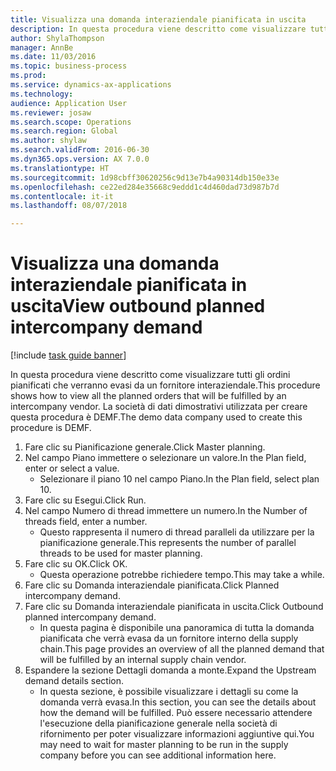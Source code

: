 ```yaml
--- 
title: Visualizza una domanda interaziendale pianificata in uscita
description: In questa procedura viene descritto come visualizzare tutti gli ordini pianificati che verranno evasi da un fornitore interaziendale.
author: ShylaThompson
manager: AnnBe
ms.date: 11/03/2016
ms.topic: business-process
ms.prod: 
ms.service: dynamics-ax-applications
ms.technology: 
audience: Application User
ms.reviewer: josaw
ms.search.scope: Operations
ms.search.region: Global
ms.author: shylaw
ms.search.validFrom: 2016-06-30
ms.dyn365.ops.version: AX 7.0.0
ms.translationtype: HT
ms.sourcegitcommit: 1d98cbff30620256c9d13e7b4a90314db150e33e
ms.openlocfilehash: ce22ed284e35668c9eddd1c4d460dad73d987b7d
ms.contentlocale: it-it
ms.lasthandoff: 08/07/2018

---
```

# <a name="view-outbound-planned-intercompany-demand"></a><span data-ttu-id="3bd97-103">Visualizza una domanda interaziendale pianificata in uscita</span><span class="sxs-lookup"><span data-stu-id="3bd97-103">View outbound planned intercompany demand</span></span>

[!include [task guide banner](../../includes/task-guide-banner.md)]

<span data-ttu-id="3bd97-104">In questa procedura viene descritto come visualizzare tutti gli ordini pianificati che verranno evasi da un fornitore interaziendale.</span><span class="sxs-lookup"><span data-stu-id="3bd97-104">This procedure shows how to view all the planned orders that will be fulfilled by an intercompany vendor.</span></span> <span data-ttu-id="3bd97-105">La società di dati dimostrativi utilizzata per creare questa procedura è DEMF.</span><span class="sxs-lookup"><span data-stu-id="3bd97-105">The demo data company used to create this procedure is DEMF.</span></span>

1. <span data-ttu-id="3bd97-106">Fare clic su Pianificazione generale.</span><span class="sxs-lookup"><span data-stu-id="3bd97-106">Click Master planning.</span></span>
2. <span data-ttu-id="3bd97-107">Nel campo Piano immettere o selezionare un valore.</span><span class="sxs-lookup"><span data-stu-id="3bd97-107">In the Plan field, enter or select a value.</span></span>
    * <span data-ttu-id="3bd97-108">Selezionare il piano 10 nel campo Piano.</span><span class="sxs-lookup"><span data-stu-id="3bd97-108">In the Plan field, select plan 10.</span></span>  
3. <span data-ttu-id="3bd97-109">Fare clic su Esegui.</span><span class="sxs-lookup"><span data-stu-id="3bd97-109">Click Run.</span></span>
4. <span data-ttu-id="3bd97-110">Nel campo Numero di thread immettere un numero.</span><span class="sxs-lookup"><span data-stu-id="3bd97-110">In the Number of threads field, enter a number.</span></span>
    * <span data-ttu-id="3bd97-111">Questo rappresenta il numero di thread paralleli da utilizzare per la pianificazione generale.</span><span class="sxs-lookup"><span data-stu-id="3bd97-111">This represents the number of parallel threads to be used for master planning.</span></span>  
5. <span data-ttu-id="3bd97-112">Fare clic su OK.</span><span class="sxs-lookup"><span data-stu-id="3bd97-112">Click OK.</span></span>
    * <span data-ttu-id="3bd97-113">Questa operazione potrebbe richiedere tempo.</span><span class="sxs-lookup"><span data-stu-id="3bd97-113">This may take a while.</span></span>  
6. <span data-ttu-id="3bd97-114">Fare clic su Domanda interaziendale pianificata.</span><span class="sxs-lookup"><span data-stu-id="3bd97-114">Click Planned intercompany demand.</span></span>
7. <span data-ttu-id="3bd97-115">Fare clic su Domanda interaziendale pianificata in uscita.</span><span class="sxs-lookup"><span data-stu-id="3bd97-115">Click Outbound planned intercompany demand.</span></span>
    * <span data-ttu-id="3bd97-116">In questa pagina è disponibile una panoramica di tutta la domanda pianificata che verrà evasa da un fornitore interno della supply chain.</span><span class="sxs-lookup"><span data-stu-id="3bd97-116">This page provides an overview of all the planned demand that will be fulfilled by an internal supply chain vendor.</span></span>  
8. <span data-ttu-id="3bd97-117">Espandere la sezione Dettagli domanda a monte.</span><span class="sxs-lookup"><span data-stu-id="3bd97-117">Expand the Upstream demand details section.</span></span>
    * <span data-ttu-id="3bd97-118">In questa sezione, è possibile visualizzare i dettagli su come la domanda verrà evasa.</span><span class="sxs-lookup"><span data-stu-id="3bd97-118">In this section, you can see the details about how the demand will be fulfilled.</span></span> <span data-ttu-id="3bd97-119">Può essere necessario attendere l'esecuzione della pianificazione generale nella società di rifornimento per poter visualizzare informazioni aggiuntive qui.</span><span class="sxs-lookup"><span data-stu-id="3bd97-119">You may need to wait for master planning to be run in the supply company before you can see additional information here.</span></span>  


